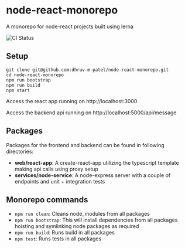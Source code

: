 # node-react-monorepo

A monorepo for node-react projects built using lerna

![CI Status](https://github.com/dhruv-m-patel/node-react-monorepo/workflows/build/badge.svg)

## Setup

```
git clone git@github.com:dhruv-m-patel/node-react-monorepo.git
cd node-react-monorepo
npm run bootstrap
npm run build
npm start
```

Access the react app running on http://localhost:3000

Access the backend api running on http://localhost:5000/api/message

## Packages

Packages for the frontend and backend can be found in following directories:

- **web/react-app**: A create-react-app utilizing the typescript template making api calls using proxy setup
- **services/node-service**: A node-express server with a couple of endpoints and unit + integration tests

## Monorepo commands

- `npm run clean`: Cleans node_modules from all packages
- `npm run bootstrap`: This will install dependencies from all packages hoisting and symlinking node packages as required
- `npm run build`: Runs build in all packages
- `npm test`: Runs tests in all packages

